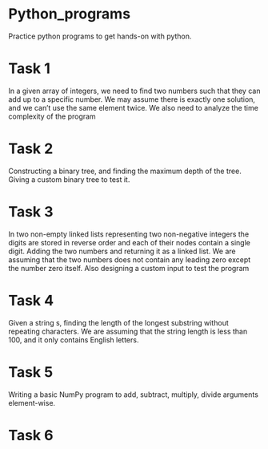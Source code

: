 # Python_programs

Practice python programs to get hands-on with python.

# Task 1

In a given array of integers, we need to find two numbers such that they can add up to a specific number.
We may assume there is exactly one solution, and we can’t use the same element twice. We also need to analyze the time complexity of the program 

# Task 2

Constructing a binary tree, and finding the maximum depth of the tree. Giving a custom binary tree to test it.

# Task 3

In two non-empty linked lists representing two non-negative integers the digits are stored in reverse order and each of their nodes contain a single digit. Adding the two numbers and returning it as a linked list. We are assuming that the two numbers does not contain any leading zero except the number zero itself. Also designing a custom input to test the program

# Task 4

Given a string s, finding the length of the longest substring without repeating characters. We are assuming that the string length is less than 100, and it only contains English letters.

# Task 5

Writing a basic NumPy program to add, subtract, multiply, divide arguments element-wise.

# Task 6

